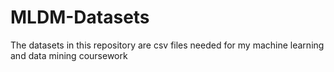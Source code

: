 # MLDM-Datasets
The datasets in this repository are csv files needed for my machine learning and data mining coursework

